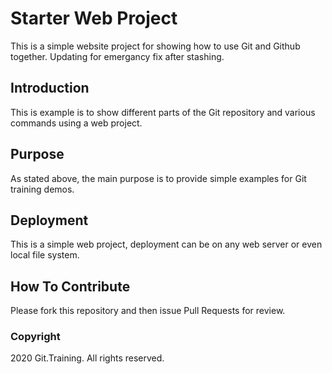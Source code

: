 # Starter Web Project

This is a simple website project for showing how to use Git and Github together. 
Updating for emergancy fix after stashing.
## Introduction

This is example is to show different parts of the Git repository and various commands using a web project.

## Purpose

As stated above, the main purpose is to provide simple examples for Git training demos.

## Deployment

This is a simple web project, deployment can be on any web server or even local file system.

## How To Contribute

Please fork this repository and then issue Pull Requests for review.


### Copyright

2020 Git.Training. All rights reserved.